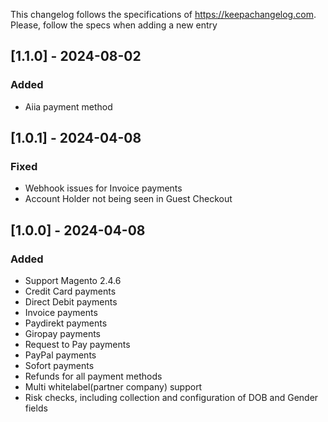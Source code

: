 This changelog follows the specifications of https://keepachangelog.com. Please, follow the specs when adding a new entry

## [1.1.0] - 2024-08-02

### Added

- Aiia payment method

## [1.0.1] - 2024-04-08

### Fixed

- Webhook issues for Invoice payments
- Account Holder not being seen in Guest Checkout

## [1.0.0] - 2024-04-08

### Added

- Support Magento 2.4.6
- Credit Card payments
- Direct Debit payments
- Invoice payments
- Paydirekt payments
- Giropay payments
- Request to Pay payments
- PayPal payments
- Sofort payments
- Refunds for all payment methods
- Multi whitelabel(partner company) support
- Risk checks, including collection and configuration of DOB and Gender fields

